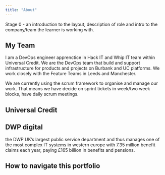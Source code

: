 ```yaml
---
title: "About"
---
```



Stage 0 - an introduction to the layout, description of role and intro to the company/team the learner is working with.  

## My Team

I am a DevOps engineer apprenctice in Hack IT and Whip IT team within Universal Credit.
We are the DevOps team that build and support infrastructure for products and projects on Burbank and UC platforms. We work closely with the Feature Teams in Leeds and Manchester.

We are currently using the scrum framework to organise and manage our work. That means we have decide on sprint tickets in week/two week blocks, have daily scrum meetings.

## Universal Credit

## DWP digital

the DWP UK’s largest public service department and thus manages one of the most complex IT systems in western europe with 7.35 million benefit claims each year, paying £165 billion in benefits and pensions.

## How to navigate this portfolio
